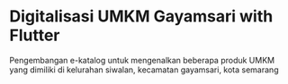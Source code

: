 # Digitalisasi UMKM Gayamsari with Flutter

Pengembangan e-katalog untuk mengenalkan beberapa produk UMKM yang dimiliki di kelurahan siwalan, kecamatan gayamsari, kota semarang
